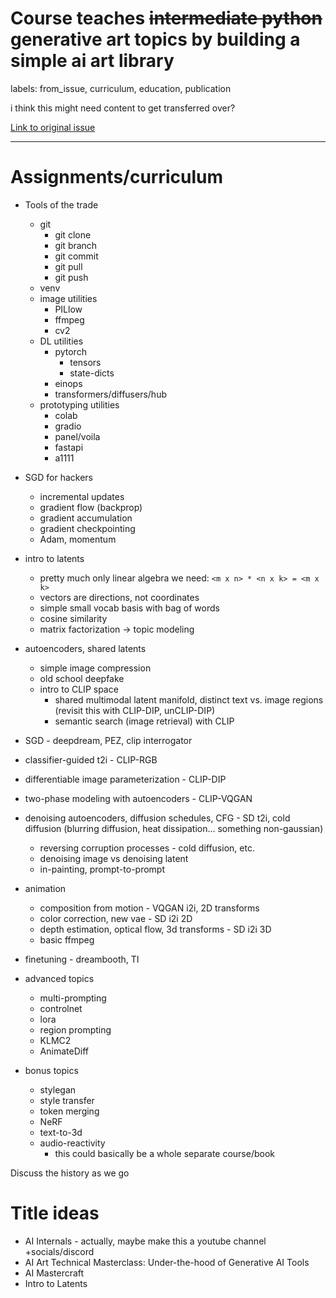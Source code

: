 # Course teaches ~~intermediate python~~ generative art topics by building a simple ai art library

labels: from_issue, curriculum, education, publication

i think this might need content to get transferred over?

[Link to original issue](https://github.com/dmarx/bench-warmers/issues/34)

---

# Assignments/curriculum

* Tools of the trade
  * git
    * git clone
    * git branch
    * git commit
    * git pull
    * git push 
  * venv 
  * image utilities 
    * PILlow
    * ffmpeg
    * cv2
  * DL utilities
    * pytorch
      * tensors
      * state-dicts
    * einops
    * transformers/diffusers/hub
  * prototyping utilities
    * colab
    * gradio
    * panel/voila
    * fastapi
    * a1111
* SGD for hackers
  * incremental updates
  * gradient flow (backprop)
  * gradient accumulation
  * gradient checkpointing
  * Adam, momentum
* intro to latents
  * pretty much only linear algebra we need: `<m x n> * <n x k> = <m x k>`
  * vectors are directions, not coordinates
  * simple small vocab basis with bag of words
  * cosine similarity
  * matrix factorization -> topic modeling
* autoencoders, shared latents
  * simple image compression
  * old school deepfake
  * intro to CLIP space
    * shared multimodal latent manifold, distinct text vs. image regions (revisit this with CLIP-DIP, unCLIP-DIP)
    * semantic search (image retrieval) with CLIP
* SGD - deepdream, PEZ, clip interrogator
* classifier-guided t2i - CLIP-RGB
* differentiable image parameterization - CLIP-DIP

* two-phase modeling with autoencoders - CLIP-VQGAN
* denoising autoencoders, diffusion schedules, CFG - SD t2i, cold diffusion (blurring diffusion, heat dissipation... something non-gaussian)
  * reversing corruption processes - cold diffusion, etc.
  * denoising image vs denoising latent
  * in-painting, prompt-to-prompt
* animation
  * composition from motion - VQGAN i2i, 2D transforms
  * color correction, new vae - SD i2i 2D
  * depth estimation, optical flow, 3d transforms - SD i2i 3D
  * basic ffmpeg
* finetuning - dreambooth, TI
* advanced topics
  * multi-prompting
  * controlnet
  * lora
  * region prompting
  * KLMC2
  * AnimateDiff
* bonus topics
  * stylegan
  * style transfer
  * token merging
  * NeRF
  * text-to-3d
  * audio-reactivity
    * this could basically be a whole separate course/book


Discuss the history as we go
 
# Title ideas

* AI Internals - actually, maybe make this a youtube channel +socials/discord
* AI Art Technical Masterclass: Under-the-hood of Generative AI Tools
* AI Mastercraft
* Intro to Latents
